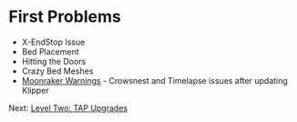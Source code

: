 # First Problems
- X-EndStop Issue
- Bed Placement 
- Hitting the Doors
- Crazy Bed Meshes
- [Moonraker Warnings](https://github.com/500Foods/WelcomeToTroodon/blob/main/docs/level_1/moonraker_warnings.md) - Crowsnest and Timelapse issues after updating Klipper

Next: [Level Two: TAP Upgrades](https://github.com/500Foods/WelcomeToTroodon/blob/main/docs/level_2/tap_upgrades.md)

